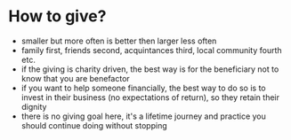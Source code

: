 # How to give?

* smaller but more often is better then larger less often
* family first, friends second, acquintances third, local community fourth etc.
* if the giving is charity driven, the best way is for the beneficiary not to know that you are benefactor
* if you want to help someone financially, the best way to do so is to invest in their business (no expectations of return), so they retain their dignity
* there is no giving goal here, it's a lifetime journey and practice you should continue doing without stopping
